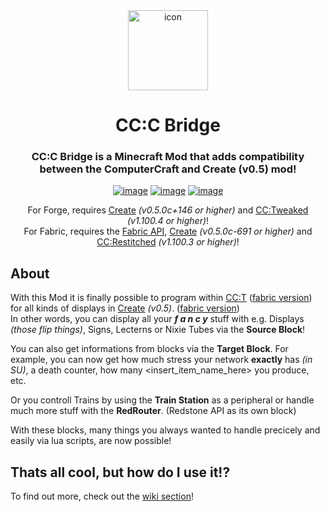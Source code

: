 <div align="center">
  <img width="128px" alt="icon" src="./docs/icon.png">  
    
  <h1 align="center">CC:C Bridge</h1>  
  <h3 align="center">CC:C Bridge is a Minecraft Mod that adds compatibility between the ComputerCraft and Create (v0.5) mod!</h3>  
    
  [![image](https://cf.way2muchnoise.eu/full_656214_downloads.svg?badge_style=for_the_badge)](https://www.curseforge.com/minecraft/mc-mods/cccbridge)
  [![image](https://modrinth-utils.vercel.app/api/badge/downloads/?id=fXt291FO&logo=true&style=for-the-badge)](https://modrinth.com/mod/cccbridge)
  [![image](https://img.shields.io/badge/TP-Blog-030380?style=for-the-badge)](https://tweaked-programs.cc/tag/cccbridge/)  
    
  For Forge, requires [Create](https://github.com/Creators-of-Create/Create) *(v0.5.0c+146 or higher)* and [CC:Tweaked](https://github.com/cc-tweaked/cc-tweaked) *(v1.100.4 or higher)*!  
  For Fabric, requires the [Fabric API](https://github.com/fabricmc/fabric), [Create](https://github.com/Fabricators-of-Create/Create) *(v0.5.0c-691 or higher)* and [CC:Restitched](https://github.com/cc-tweaked/cc-restitched) *(v1.100.3 or higher)*!  
</div>
  
About
-----
With this Mod it is finally possible to program within [CC:T](https://github.com/cc-tweaked/cc-tweaked) ([fabric version](https://github.com/cc-tweaked/cc-restitched)) for all kinds of displays in [Create](https://github.com/Creators-of-Create/Create) *(v0.5)*. ([fabric version](https://github.com/Fabricators-of-Create/Create))  
In other words, you can display all your ***f a n c y*** stuff with e.g. Displays *(those flip things)*, Signs, Lecterns or Nixie Tubes via the **Source Block**!  

You can also get informations from blocks via the **Target Block**. For example, you can now get how much stress your network **exactly** has *(in SU)*, a death counter, how many <insert_item_name_here> you produce, etc.  

Or you controll Trains by using the **Train Station** as a peripheral or handle much more stuff with the **RedRouter**. (Redstone API as its own block)  
  
With these blocks, many things you always wanted to handle precicely and easily via lua scripts, are now possible!

Thats all cool, but how do I use it!?
-------------------------------------
To find out more, check out the [wiki section](https://github.com/tweaked-programs/cccbridge/wiki)!
